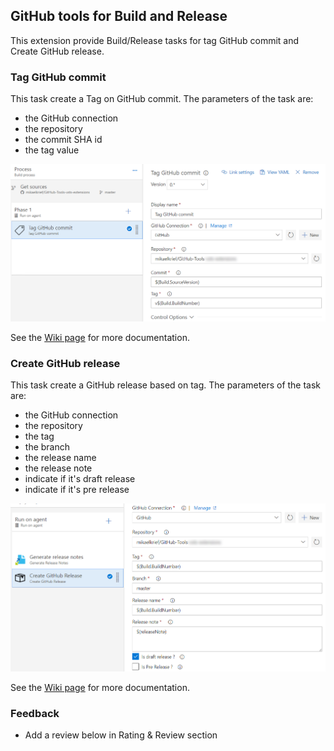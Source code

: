 ## GitHub tools for Build and Release ##

This extension provide Build/Release tasks for tag GitHub commit and Create GitHub release.

### Tag GitHub commit ###

This task create a Tag on GitHub commit.
The parameters of the task are:
 - the GitHub connection
 - the repository
 - the commit SHA id
 - the tag value
 
![githubtask](static/images/screen1.png)

See the [Wiki page](https://github.com/mikaelkrief/GitHub-Tools-vsts-extensions/wiki/Tag-GitHub-commit) for more documentation.

### Create GitHub release ###

This task create a GitHub release based on tag.
The parameters of the task are:
 - the GitHub connection
 - the repository
 - the tag
 - the branch
 - the release name
 - the release note
 - indicate if it's draft release
 - indicate if it's pre release
 
![githubtask](static/images/screen2.png)

See the [Wiki page](https://github.com/mikaelkrief/GitHub-Tools-vsts-extensions/wiki/Create-GitHub-release) for more documentation.

### Feedback ###
- Add a review below in Rating & Review section

